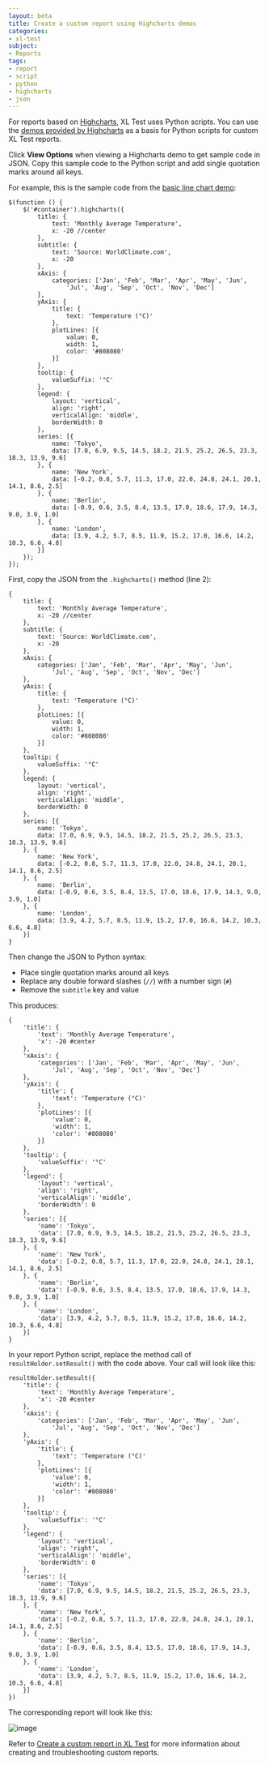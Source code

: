 ```yaml
---
layout: beta
title: Create a custom report using Highcharts demos
categories:
- xl-test
subject:
- Reports
tags:
- report
- script
- python
- highcharts
- json
---
```


For reports based on [Highcharts](http://www.highcharts.com/), XL Test uses Python scripts. You can use the [demos provided by Highcharts](http://www.highcharts.com/demo) as a basis for Python scripts for custom XL Test reports.

Click **View Options** when viewing a Highcharts demo to get sample code in JSON. Copy this sample code to the Python script and add single quotation marks around all keys.

For example, this is the sample code from the [basic line chart demo](http://www.highcharts.com/demo/line-basic):

    $(function () {
        $('#container').highcharts({
            title: {
                text: 'Monthly Average Temperature',
                x: -20 //center
            },
            subtitle: {
                text: 'Source: WorldClimate.com',
                x: -20
            },
            xAxis: {
                categories: ['Jan', 'Feb', 'Mar', 'Apr', 'May', 'Jun',
                    'Jul', 'Aug', 'Sep', 'Oct', 'Nov', 'Dec']
            },
            yAxis: {
                title: {
                    text: 'Temperature (°C)'
                },
                plotLines: [{
                    value: 0,
                    width: 1,
                    color: '#808080'
                }]
            },
            tooltip: {
                valueSuffix: '°C'
            },
            legend: {
                layout: 'vertical',
                align: 'right',
                verticalAlign: 'middle',
                borderWidth: 0
            },
            series: [{
                name: 'Tokyo',
                data: [7.0, 6.9, 9.5, 14.5, 18.2, 21.5, 25.2, 26.5, 23.3, 18.3, 13.9, 9.6]
            }, {
                name: 'New York',
                data: [-0.2, 0.8, 5.7, 11.3, 17.0, 22.0, 24.8, 24.1, 20.1, 14.1, 8.6, 2.5]
            }, {
                name: 'Berlin',
                data: [-0.9, 0.6, 3.5, 8.4, 13.5, 17.0, 18.6, 17.9, 14.3, 9.0, 3.9, 1.0]
            }, {
                name: 'London',
                data: [3.9, 4.2, 5.7, 8.5, 11.9, 15.2, 17.0, 16.6, 14.2, 10.3, 6.6, 4.8]
            }]
        });
    });

First, copy the JSON from the `.highcharts()` method (line 2):

    {
        title: {
            text: 'Monthly Average Temperature',
            x: -20 //center
        },
        subtitle: {
            text: 'Source: WorldClimate.com',
            x: -20
        },
        xAxis: {
            categories: ['Jan', 'Feb', 'Mar', 'Apr', 'May', 'Jun',
                'Jul', 'Aug', 'Sep', 'Oct', 'Nov', 'Dec']
        },
        yAxis: {
            title: {
                text: 'Temperature (°C)'
            },
            plotLines: [{
                value: 0,
                width: 1,
                color: '#808080'
            }]
        },
        tooltip: {
            valueSuffix: '°C'
        },
        legend: {
            layout: 'vertical',
            align: 'right',
            verticalAlign: 'middle',
            borderWidth: 0
        },
        series: [{
            name: 'Tokyo',
            data: [7.0, 6.9, 9.5, 14.5, 18.2, 21.5, 25.2, 26.5, 23.3, 18.3, 13.9, 9.6]
        }, {
            name: 'New York',
            data: [-0.2, 0.8, 5.7, 11.3, 17.0, 22.0, 24.8, 24.1, 20.1, 14.1, 8.6, 2.5]
        }, {
            name: 'Berlin',
            data: [-0.9, 0.6, 3.5, 8.4, 13.5, 17.0, 18.6, 17.9, 14.3, 9.0, 3.9, 1.0]
        }, {
            name: 'London',
            data: [3.9, 4.2, 5.7, 8.5, 11.9, 15.2, 17.0, 16.6, 14.2, 10.3, 6.6, 4.8]
        }]
    }

Then change the JSON to Python syntax:

* Place single quotation marks around all keys
* Replace any double forward slashes (`//`) with a number sign (`#`)
* Remove the `subtitle` key and value

This produces:

    {
        'title': {
            'text': 'Monthly Average Temperature',
            'x': -20 #center
        },
        'xAxis': {
            'categories': ['Jan', 'Feb', 'Mar', 'Apr', 'May', 'Jun',
                'Jul', 'Aug', 'Sep', 'Oct', 'Nov', 'Dec']
        },
        'yAxis': {
            'title': {
                'text': 'Temperature (°C)'
            },
            'plotLines': [{
                'value': 0,
                'width': 1,
                'color': '#808080'
            }]
        },
        'tooltip': {
            'valueSuffix': '°C'
        },
        'legend': {
            'layout': 'vertical',
            'align': 'right',
            'verticalAlign': 'middle',
            'borderWidth': 0
        },
        'series': [{
            'name': 'Tokyo',
            'data': [7.0, 6.9, 9.5, 14.5, 18.2, 21.5, 25.2, 26.5, 23.3, 18.3, 13.9, 9.6]
        }, {
            'name': 'New York',
            'data': [-0.2, 0.8, 5.7, 11.3, 17.0, 22.0, 24.8, 24.1, 20.1, 14.1, 8.6, 2.5]
        }, {
            'name': 'Berlin',
            'data': [-0.9, 0.6, 3.5, 8.4, 13.5, 17.0, 18.6, 17.9, 14.3, 9.0, 3.9, 1.0]
        }, {
            'name': 'London',
            'data': [3.9, 4.2, 5.7, 8.5, 11.9, 15.2, 17.0, 16.6, 14.2, 10.3, 6.6, 4.8]
        }]
    }

In your report Python script, replace the method call of `resultHolder.setResult()` with the code above. Your call will look like this:

    resultHolder.setResult({
        'title': {
            'text': 'Monthly Average Temperature',
            'x': -20 #center
        },
        'xAxis': {
            'categories': ['Jan', 'Feb', 'Mar', 'Apr', 'May', 'Jun',
                'Jul', 'Aug', 'Sep', 'Oct', 'Nov', 'Dec']
        },
        'yAxis': {
            'title': {
                'text': 'Temperature (°C)'
            },
            'plotLines': [{
                'value': 0,
                'width': 1,
                'color': '#808080'
            }]
        },
        'tooltip': {
            'valueSuffix': '°C'
        },
        'legend': {
            'layout': 'vertical',
            'align': 'right',
            'verticalAlign': 'middle',
            'borderWidth': 0
        },
        'series': [{
            'name': 'Tokyo',
            'data': [7.0, 6.9, 9.5, 14.5, 18.2, 21.5, 25.2, 26.5, 23.3, 18.3, 13.9, 9.6]
        }, {
            'name': 'New York',
            'data': [-0.2, 0.8, 5.7, 11.3, 17.0, 22.0, 24.8, 24.1, 20.1, 14.1, 8.6, 2.5]
        }, {
            'name': 'Berlin',
            'data': [-0.9, 0.6, 3.5, 8.4, 13.5, 17.0, 18.6, 17.9, 14.3, 9.0, 3.9, 1.0]
        }, {
            'name': 'London',
            'data': [3.9, 4.2, 5.7, 8.5, 11.9, 15.2, 17.0, 16.6, 14.2, 10.3, 6.6, 4.8]
        }]
    })

The corresponding report will look like this:

![image](images/using-highchart-demo-line-example.png)

Refer to [Create a custom report in XL Test](create-a-custom-report-in-xl-test.html) for more information about creating and troubleshooting custom reports.
